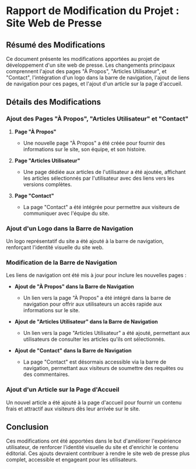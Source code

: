 # Rapport de Modification du Projet : Site Web de Presse

## Résumé des Modifications

Ce document présente les modifications apportées au projet de développement d'un site web de presse. Les changements principaux comprennent l'ajout des pages "À Propos", "Articles Utilisateur", et "Contact", l'intégration d'un logo dans la barre de navigation, l'ajout de liens de navigation pour ces pages, et l'ajout d'un article sur la page d'accueil.

## Détails des Modifications

### Ajout des Pages "À Propos", "Articles Utilisateur" et "Contact"

1. **Page "À Propos"**
    - Une nouvelle page "À Propos" a été créée pour fournir des informations sur le site, son équipe, et son histoire.

2. **Page "Articles Utilisateur"**
    - Une page dédiée aux articles de l'utilisateur a été ajoutée, affichant les articles sélectionnés par l'utilisateur avec des liens vers les versions complètes.

3. **Page "Contact"**
    - La page "Contact" a été intégrée pour permettre aux visiteurs de communiquer avec l'équipe du site.

### Ajout d'un Logo dans la Barre de Navigation

Un logo représentatif du site a été ajouté à la barre de navigation, renforçant l'identité visuelle du site web.

### Modification de la Barre de Navigation

Les liens de navigation ont été mis à jour pour inclure les nouvelles pages :

- **Ajout de "À Propos" dans la Barre de Navigation**
    - Un lien vers la page "À Propos" a été intégré dans la barre de navigation pour offrir aux utilisateurs un accès rapide aux informations sur le site.

- **Ajout de "Articles Utilisateur" dans la Barre de Navigation**
    - Un lien vers la page "Articles Utilisateur" a été ajouté, permettant aux utilisateurs de consulter les articles qu'ils ont sélectionnés.

- **Ajout de "Contact" dans la Barre de Navigation**
    - La page "Contact" est désormais accessible via la barre de navigation, permettant aux visiteurs de soumettre des requêtes ou des commentaires.

### Ajout d'un Article sur la Page d'Accueil

Un nouvel article a été ajouté à la page d'accueil pour fournir un contenu frais et attractif aux visiteurs dès leur arrivée sur le site.

## Conclusion

Ces modifications ont été apportées dans le but d'améliorer l'expérience utilisateur, de renforcer l'identité visuelle du site et d'enrichir le contenu éditorial. Ces ajouts devraient contribuer à rendre le site web de presse plus complet, accessible et engageant pour les utilisateurs.
